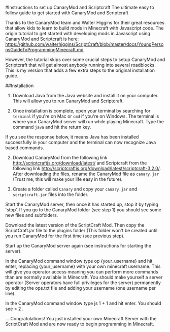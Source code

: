 #Instructions to set up CanaryMod and Scriptcraft
The ultimate easy to follow guide to get started with CanaryMod and Scriptcraft

Thanks to the CanaryMod team and Walter Higgins for their great resources that allow kids to learn to build mods in Minecraft with Javascript code. The origin tutorial to get started with developing mods in Javascript using CanaryMod and Scriptcraft is here: https://github.com/walterhiggins/ScriptCraft/blob/master/docs/YoungPersonsGuideToProgrammingMinecraft.md

However, the tutorial skips over some crucial steps to setup CanaryMod and Scriptcraft that will get almost anybody running into several roadblocks. This is my version that adds a few extra steps to the original installation guide. 

##Installation

1) Download Java from the Java website and install it on your computer. This will allow you to run CanaryMod and Scriptcraft.

2) Once installation is complete, open your terminal by searching for `terminal` if you're on Mac or `cmd` if you're on Windows. The terminal is where your CanaryMod server will run while playing Minecraft. Type the command
`java` and hit the return key.
  
If you see the response below, it means Java has been installed successfully in your computer and the terminal can now recognize Java based commands.


2) Download CanaryMod from the following link http://scriptcraftjs.org/download/latest/
and Scriptcraft from the following link http://scriptcraftjs.org/download/latest/scriptcraft-3.2.0/. After downloading the files, rename the CanaryMod file as `canary.jar` (Trust me, this will make your life easy in the future). 

3) Create a folder called `Canary` and copy your `canary.jar` and `scriptcraft.jar` files into the folder. 

Start the CanaryMod server, then once it has started up, stop it by typing 'stop'. If you go to the CanaryMod folder (see step 1) you should see some new files and subfolders.

Download the latest version of the ScriptCraft Mod. Then copy the ScriptCraft.jar file to the plugins folder (This folder won't be created until you run CanaryMod for the first time (see previous step).

Start up the CanaryMod server again (see instructions for starting the server).

In the CanaryMod command window type op {your_username} and hit enter, replacing {your_username} with your own minecraft username. This will give you operator access meaning you can perform more commands than are normally available in Minecraft. You should make yourself a server operator (Server operators have full privileges for the server) permanently by editing the ops.txt file and adding your username (one username per line).

In the CanaryMod command window type js 1 + 1 and hit enter. You should see > 2 .

... Congratulations! You just installed your own Minecraft Server with the ScriptCraft Mod and are now ready to begin programming in Minecraft.



